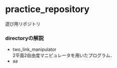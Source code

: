 # practice_repository
遊び用リポジトリ

### directoryの解説
- two_link_manipulator   
  2平面2自由度マニピュレータを用いたプログラム．
- aa

